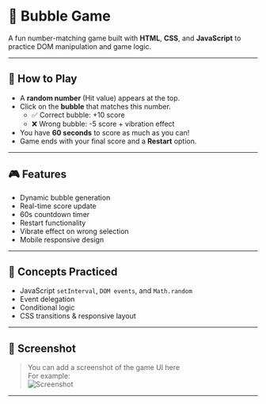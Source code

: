 # 🎯 Bubble Game

A fun number-matching game built with **HTML**, **CSS**, and **JavaScript** to practice DOM manipulation and game logic.

---

## 📌 How to Play

- A **random number** (Hit value) appears at the top.
- Click on the **bubble** that matches this number.
  - ✅ Correct bubble: +10 score
  - ❌ Wrong bubble: -5 score + vibration effect
- You have **60 seconds** to score as much as you can!
- Game ends with your final score and a **Restart** option.

---

## 🎮 Features

- Dynamic bubble generation
- Real-time score update
- 60s countdown timer
- Restart functionality
- Vibrate effect on wrong selection
- Mobile responsive design

---

## 🧠 Concepts Practiced

- JavaScript `setInterval`, `DOM events`, and `Math.random`
- Event delegation
- Conditional logic
- CSS transitions & responsive layout

---

## 📸 Screenshot

> You can add a screenshot of the game UI here  
> For example:  
> ![Screenshot](screenshot.png)

---